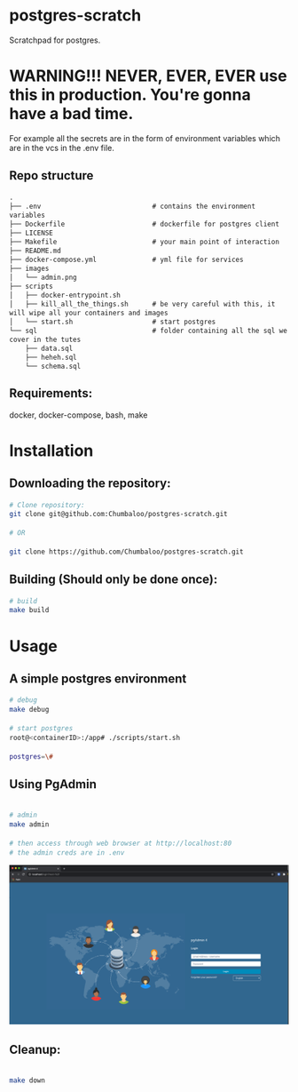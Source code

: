 # postgres-scratch
Scratchpad for postgres.

# WARNING!!! NEVER, EVER, EVER use this in production. You're gonna have a bad time.

For example all the secrets are in the form of environment variables which are in the vcs in the .env file.

## Repo structure
```
.
├── .env                            # contains the environment variables
├── Dockerfile                      # dockerfile for postgres client
├── LICENSE
├── Makefile                        # your main point of interaction
├── README.md
├── docker-compose.yml              # yml file for services
├── images
│   └── admin.png
├── scripts
│   ├── docker-entrypoint.sh
│   ├── kill_all_the_things.sh      # be very careful with this, it will wipe all your containers and images
│   └── start.sh                    # start postgres
└── sql                             # folder containing all the sql we cover in the tutes
    ├── data.sql                
    ├── heheh.sql
    └── schema.sql

```


## Requirements:
docker, docker-compose, bash, make


# Installation

## Downloading the repository:

```bash
# Clone repository:
git clone git@github.com:Chumbaloo/postgres-scratch.git

# OR

git clone https://github.com/Chumbaloo/postgres-scratch.git
```

## Building (Should only be done once):

```bash
# build
make build
```


# Usage

## A simple postgres environment

```bash
# debug
make debug

# start postgres
root@<containerID>:/app# ./scripts/start.sh

postgres=\#  

```

## Using PgAdmin

```bash

# admin
make admin

# then access through web browser at http://localhost:80
# the admin creds are in .env
```

![](images/admin.png)



## Cleanup:

```bash

make down

```





